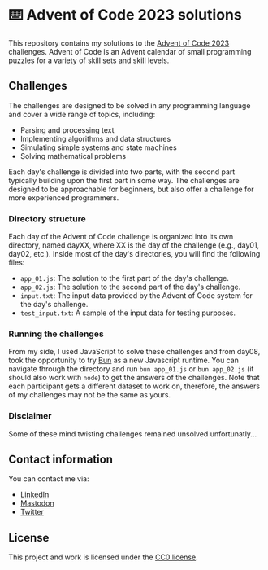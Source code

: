 # ⌨️ Advent of Code 2023 solutions

This repository contains my solutions to the [Advent of Code 2023](https://adventofcode.com/2023) challenges. Advent of Code is an Advent calendar of small programming puzzles for a variety of skill sets and skill levels.

## Challenges

The challenges are designed to be solved in any programming language and cover a wide range of topics, including:

- Parsing and processing text
- Implementing algorithms and data structures
- Simulating simple systems and state machines
- Solving mathematical problems

Each day's challenge is divided into two parts, with the second part typically building upon the first part in some way. The challenges are designed to be approachable for beginners, but also offer a challenge for more experienced programmers.

### Directory structure

Each day of the Advent of Code challenge is organized into its own directory, named dayXX, where XX is the day of the challenge (e.g., day01, day02, etc.). Inside most of the day's directories, you will find the following files:

- `app_01.js`: The solution to the first part of the day's challenge.
- `app_02.js`: The solution to the second part of the day's challenge.
- `input.txt`: The input data provided by the Advent of Code system for the day's challenge.
- `test_input.txt`: A sample of the input data for testing purposes.

### Running the challenges

From my side, I used JavaScript to solve these challenges and from day08, took the opportunity to try [Bun](https://bun.sh/) as a new Javascript runtime.
You can navigate through the directory and run `bun app_01.js` or `bun app_02.js` (it should also work with `node`) to get the answers of the challenges.
Note that each participant gets a different dataset to work on, therefore, the answers of my challenges may not be the same as yours.

### Disclaimer

Some of these mind twisting challenges remained unsolved unfortunatly...

## Contact information

You can contact me via:

- [LinkedIn](https://www.linkedin.com/in/cl3mcg/?locale=en_US)
- [Mastodon](https://fosstodon.org/@cl3mcg)
- [Twitter](https://twitter.com/cl3mcg)

## License

This project and work is licensed under the [CC0 license](https://creativecommons.org/publicdomain/zero/1.0/).
